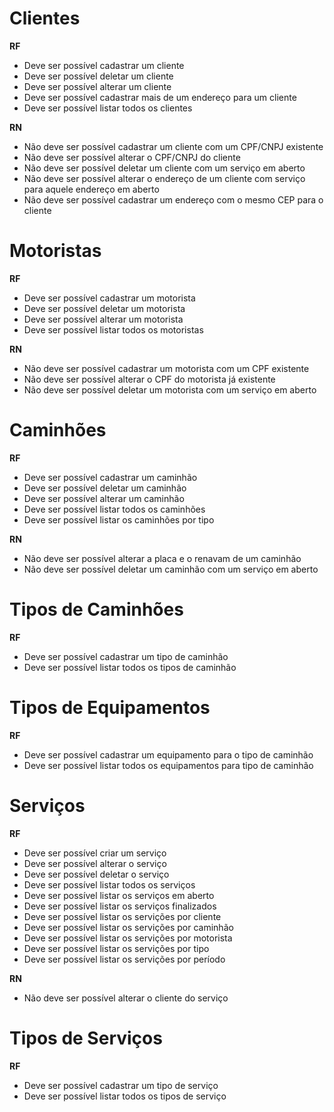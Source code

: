 # Clientes

**RF**
* Deve ser possível cadastrar um cliente
* Deve ser possível deletar um cliente
* Deve ser possível alterar um cliente
* Deve ser possível cadastrar mais de um endereço para um cliente
* Deve ser possível listar todos os clientes

**RN**
* Não deve ser possível cadastrar um cliente com um CPF/CNPJ existente
* Não deve ser possível alterar o CPF/CNPJ do cliente
* Não deve ser possível deletar um cliente com um serviço em aberto
* Não deve ser possível alterar o endereço de um cliente com serviço para aquele endereço em aberto
* Não deve ser possível cadastrar um endereço com o mesmo CEP para o cliente

# Motoristas

**RF**
* Deve ser possível cadastrar um motorista
* Deve ser possível deletar um motorista
* Deve ser possível alterar um motorista
* Deve ser possível listar todos os motoristas

**RN**
* Não deve ser possível cadastrar um motorista com um CPF existente
* Não deve ser possível alterar o CPF do motorista já existente
* Não deve ser possível deletar um motorista com um serviço em aberto

# Caminhões

**RF**
* Deve ser possível cadastrar um caminhão
* Deve ser possível deletar um caminhão
* Deve ser possível alterar um caminhão
* Deve ser possível listar todos os caminhões
* Deve ser possível listar os caminhões por tipo

**RN**
* Não deve ser possível alterar a placa e o renavam de um caminhão
* Não deve ser possível deletar um caminhão com um serviço em aberto

# Tipos de Caminhões

**RF**
* Deve ser possível cadastrar um tipo de caminhão
* Deve ser possível listar todos os tipos de caminhão

# Tipos de Equipamentos

**RF**
* Deve ser possível cadastrar um equipamento para o tipo de caminhão
* Deve ser possível listar todos os equipamentos para tipo de caminhão


# Serviços

**RF**
* Deve ser possível criar um serviço
* Deve ser possível alterar o serviço
* Deve ser possível deletar o serviço
* Deve ser possível listar todos os serviços
* Deve ser possível listar os serviços em aberto
* Deve ser possível listar os serviços finalizados
* Deve ser possível listar os servições por cliente
* Deve ser possível listar os servições por caminhão
* Deve ser possível listar os servições por motorista
* Deve ser possível listar os servições por tipo
* Deve ser possível listar os servições por período

 **RN**
* Não deve ser possível alterar o cliente do serviço

# Tipos de Serviços

**RF**
* Deve ser possível cadastrar um tipo de serviço
* Deve ser possível listar todos os tipos de serviço